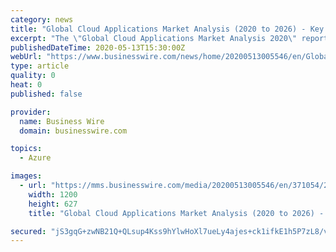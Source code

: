 ```yaml
---
category: news
title: "Global Cloud Applications Market Analysis (2020 to 2026) - Key Players Include Google, Oracle & Adobe Among Others - ResearchAndMarkets.com"
excerpt: "The \"Global Cloud Applications Market Analysis 2020\" report has been added to ResearchAndMarkets.com's offering. The Global Cloud Applications market is expected to reach $472.92 billion by 2026 growing at a CAGR of 17."
publishedDateTime: 2020-05-13T15:30:00Z
webUrl: "https://www.businesswire.com/news/home/20200513005546/en/Global-Cloud-Applications-Market-Analysis-2020-2026"
type: article
quality: 0
heat: 0
published: false

provider:
  name: Business Wire
  domain: businesswire.com

topics:
  - Azure

images:
  - url: "https://mms.businesswire.com/media/20200513005546/en/371054/23/ResearchAndMarkets_800px.jpg"
    width: 1200
    height: 627
    title: "Global Cloud Applications Market Analysis (2020 to 2026) - Key Players Include Google, Oracle & Adobe Among Others - ResearchAndMarkets.com"

secured: "jS3gqG+zwNB21Q+QLsup4Kss9hYlwHoXl7ueLy4ajes+ck1ifkE1h5P7zL8/vzWUrMqs4X3wTCZQZtSabRXnEHcMnX0eIgARMm8BLgJPEqfqgWn6dn90UnL6+kJbRacjlNznynt0eE88BglAZiLHgt4dV3ejmvtAc0ld3+SpjtD3rTlyaGyKxE2l9KT/Q0+q9KXsx+tZOPfDcOwMqvvIXfWaXsrXtfupk35pJsinOoBT7sPLvWw1fQHU3mZ2ZYaM6jazFIzD7GZ95VH5vzEpEin8c5FFvzbTO2zDzw4yHwhm+agUs7KJlpW1TjFpGQnb;pDkXBvCFJVyB0GTKR08gtA=="
---
```


